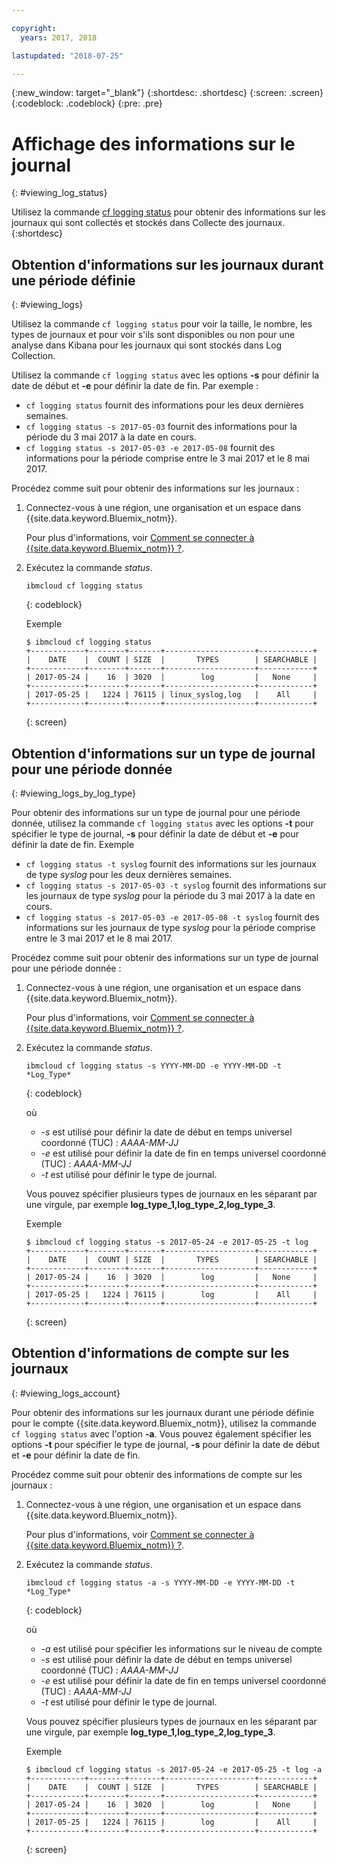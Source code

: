 ```yaml
---

copyright:
  years: 2017, 2018

lastupdated: "2018-07-25"

---
```



{:new_window: target="_blank"}
{:shortdesc: .shortdesc}
{:screen: .screen}
{:codeblock: .codeblock}
{:pre: .pre}

# Affichage des informations sur le journal
{: #viewing_log_status}

Utilisez la commande [cf logging status](/docs/services/CloudLogAnalysis/reference/logging_cli.html#status) pour obtenir des informations sur les journaux qui sont collectés et stockés dans Collecte des journaux.
{:shortdesc}

## Obtention d'informations sur les journaux durant une période définie
{: #viewing_logs}

Utilisez la commande `cf logging status` pour voir la taille, le nombre, les types de journaux et pour voir s'ils sont disponibles ou non pour une analyse dans Kibana
pour les journaux qui sont stockés dans Log Collection. 

Utilisez la commande `cf logging status` avec les options **-s** pour définir la date de début et **-e** pour définir la date de fin. Par exemple :

* `cf logging status` fournit des informations pour les deux dernières semaines.
* `cf logging status -s 2017-05-03` fournit des informations pour la période du 3 mai 2017 à la date en cours.
* `cf logging status -s 2017-05-03 -e 2017-05-08` fournit des informations pour la période comprise entre le 3 mai 2017 et le 8 mai 2017. 

Procédez comme suit pour obtenir des informations sur les journaux :

1. Connectez-vous à une région, une organisation et un espace dans {{site.data.keyword.Bluemix_notm}}. 

    Pour plus d'informations, voir [Comment se connecter à {{site.data.keyword.Bluemix_notm}} ?](/docs/services/CloudLogAnalysis/qa/cli_qa.html#login).
    
2. Exécutez la commande *status*.

    ```
    ibmcloud cf logging status
    ```
    {: codeblock}
    
    Exemple
    
    ```
    $ ibmcloud cf logging status
    +------------+--------+-------+--------------------+------------+
    |    DATE    |  COUNT | SIZE  |       TYPES        | SEARCHABLE |
    +------------+--------+-------+--------------------+------------+
    | 2017-05-24 |    16  | 3020  |        log         |   None     |
    +------------+--------+-------+--------------------+------------+
    | 2017-05-25 |   1224 | 76115 | linux_syslog,log   |    All     |
    +------------+--------+-------+--------------------+------------+
    ```
    {: screen}


## Obtention d'informations sur un type de journal pour une période donnée
{: #viewing_logs_by_log_type}

Pour obtenir des informations sur un type de journal pour une période donnée, utilisez la commande `cf logging status` avec les options **-t** pour
spécifier le type de journal, **-s** pour définir la date de début et **-e** pour définir la date de fin. Exemple

* `cf logging status -t syslog` fournit des informations sur les journaux de type *syslog* pour les deux dernières semaines.
* `cf logging status -s 2017-05-03 -t syslog` fournit des informations sur les journaux de type *syslog* pour la période du 3 mai 2017 à la date en cours.
* `cf logging status -s 2017-05-03 -e 2017-05-08 -t syslog` fournit des informations sur les journaux de type *syslog* pour la période comprise entre le 3 mai 2017 et le 8 mai 2017. 

Procédez comme suit pour obtenir des informations sur un type de journal pour une période donnée :

1. Connectez-vous à une région, une organisation et un espace dans {{site.data.keyword.Bluemix_notm}}. 

    Pour plus d'informations, voir [Comment se connecter à {{site.data.keyword.Bluemix_notm}} ?](/docs/services/CloudLogAnalysis/qa/cli_qa.html#login).
    
2. Exécutez la commande *status*.

    ```
    ibmcloud cf logging status -s YYYY-MM-DD -e YYYY-MM-DD -t *Log_Type*
    ```
    {: codeblock}
    
    où
    
    * *-s* est utilisé pour définir la date de début en temps universel coordonné (TUC) : *AAAA-MM-JJ*
    * *-e* est utilisé pour définir la date de fin en temps universel coordonné (TUC) : *AAAA-MM-JJ*
    * *-t* est utilisé pour définir le type de journal.
    
    Vous pouvez spécifier plusieurs types de journaux en les séparant par une virgule, par exemple **log_type_1,log_type_2,log_type_3**. 
    
    Exemple
    
    ```
    $ ibmcloud cf logging status -s 2017-05-24 -e 2017-05-25 -t log
    +------------+--------+-------+--------------------+------------+
    |    DATE    |  COUNT | SIZE  |       TYPES        | SEARCHABLE |
    +------------+--------+-------+--------------------+------------+
    | 2017-05-24 |    16  | 3020  |        log         |   None     |
    +------------+--------+-------+--------------------+------------+
    | 2017-05-25 |   1224 | 76115 |        log         |    All     |
    +------------+--------+-------+--------------------+------------+
    ```
    {: screen}



## Obtention d'informations de compte sur les journaux
{: #viewing_logs_account}

Pour obtenir des informations sur les journaux durant une période définie pour le compte {{site.data.keyword.Bluemix_notm}}, utilisez la commande `cf logging
status` avec l'option **-a**. Vous pouvez également spécifier les options **-t** pour spécifier le type de journal, **-s**
pour définir la date de début et **-e** pour définir la date de fin. 

Procédez comme suit pour obtenir des informations de compte sur les journaux :

1. Connectez-vous à une région, une organisation et un espace dans {{site.data.keyword.Bluemix_notm}}. 

    Pour plus d'informations, voir [Comment se connecter à {{site.data.keyword.Bluemix_notm}} ?](/docs/services/CloudLogAnalysis/qa/cli_qa.html#login).
    
2. Exécutez la commande *status*.

    ```
    ibmcloud cf logging status -a -s YYYY-MM-DD -e YYYY-MM-DD -t *Log_Type*
    ```
    {: codeblock}
    
    où
    
    * *-a* est utilisé pour spécifier les informations sur le niveau de compte
    * *-s* est utilisé pour définir la date de début en temps universel coordonné (TUC) : *AAAA-MM-JJ*
    * *-e* est utilisé pour définir la date de fin en temps universel coordonné (TUC) : *AAAA-MM-JJ*
    * *-t* est utilisé pour définir le type de journal.
    

    Vous pouvez spécifier plusieurs types de journaux en les séparant par une virgule, par exemple **log_type_1,log_type_2,log_type_3**. 
 
    Exemple
    
    ```
    $ ibmcloud cf logging status -s 2017-05-24 -e 2017-05-25 -t log -a
    +------------+--------+-------+--------------------+------------+
    |    DATE    |  COUNT | SIZE  |       TYPES        | SEARCHABLE |
    +------------+--------+-------+--------------------+------------+
    | 2017-05-24 |    16  | 3020  |        log         |   None     |
    +------------+--------+-------+--------------------+------------+
    | 2017-05-25 |   1224 | 76115 |        log         |    All     |
    +------------+--------+-------+--------------------+------------+
    ```
    {: screen}














